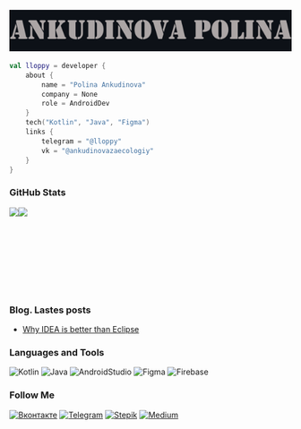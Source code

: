 [![Header](https://github.com/lloppy/lloppy/blob/main/assets/iam.png)](https://vk.com/ankudinovazaecologiy)


```kotlin
val lloppy = developer {
    about {
        name = "Polina Ankudinova"
        company = None
        role = AndroidDev
    }
    tech("Kotlin", "Java", "Figma")
    links {
        telegram = "@lloppy"
        vk = "@ankudinovazaecologiy"
    }
}
```


<h3 align="left">GitHub Stats</h3>
<div align="center" style="display: flex;">
  <img height="150em" src="https://github-readme-stats.vercel.app/api?username=lloppy&show_icons=true&title_color=007bff&text_color=e7e7e7&icon_color=007bff&bg_color=171c28" />
  <img height="150em" src="https://github-readme-stats.vercel.app/api/top-langs/?username=lloppy&langs_count=10&layout=compact&title_color=007bff&text_color=e7e7e7&icon_color=007bff&bg_color=171c28" />
</div>




### Blog. Lastes posts
<!-- BLOG-POST-LIST:START -->
- [Why IDEA is better than Eclipse](https://medium.com/@polly124cool/why-idea-is-better-than-eclipse-be6dc401fa02?source=rss-cdaabb7f5c------2)
<!-- BLOG-POST-LIST:END -->


### Languages and Tools
![Kotlin](https://img.shields.io/badge/Kotlin-21262D?style=for-the-badge&logo=kotlin&logoColor=47A6FF)
![Java](https://img.shields.io/badge/Java-21262D?style=for-the-badge&logo=java&logoColor=B07219)
![AndroidStudio](https://img.shields.io/badge/Android_Studio-21262D?style=for-the-badge&logo=AndroidStudio&logoColor=A09A9A)
![Figma](https://img.shields.io/badge/Figma-21262D?style=for-the-badge&logo=Figma)
![Firebase](https://img.shields.io/badge/Firebase-21262D?style=for-the-badge&logo=Firebase)



### Follow Me
[![Вконтакте](https://img.shields.io/badge/Вконтакте-21262D?style=for-the-badge&logo=Vk&logoColor=47A6FF)](https://vk.com/ankudinovazaecologiy)
[![Telegram](https://img.shields.io/badge/Telegram-21262D?style=for-the-badge&logo=Telegram)](https://t.me/lloppy)
[![Stepik](https://img.shields.io/badge/Stepik-21262D?style=for-the-badge&logo=appveyor&logoColor=F0F6FC)](https://stepik.org/users/80179052)
[![Medium](https://img.shields.io/badge/Medium-21262D?style=for-the-badge&logo=Medium)](https://medium.com/@polly124cool)

